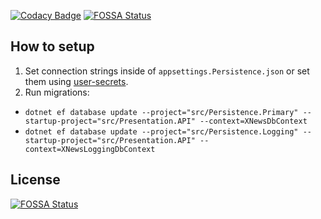 [![Codacy Badge](https://app.codacy.com/project/badge/Grade/fd78ba07e4bf4200b87658bbe4c3a3a3)](https://www.codacy.com/gh/BobMakhlin/XNews-backend/dashboard?utm_source=github.com&amp;utm_medium=referral&amp;utm_content=BobMakhlin/XNews-backend&amp;utm_campaign=Badge_Grade)
[![FOSSA Status](https://app.fossa.com/api/projects/git%2Bgithub.com%2FBobMakhlin%2FXNews-backend.svg?type=shield)](https://app.fossa.com/projects/git%2Bgithub.com%2FBobMakhlin%2FXNews-backend?ref=badge_shield)

## How to setup

1.  Set connection strings inside of `appsettings.Persistence.json` or set them using [user-secrets](https://docs.microsoft.com/en-us/aspnet/core/security/app-secrets?view=aspnetcore-5.0\&tabs=windows#enable-secret-storage).
2.  Run migrations:

*   `dotnet ef database update --project="src/Persistence.Primary" --startup-project="src/Presentation.API" --context=XNewsDbContext`
*   `dotnet ef database update --project="src/Persistence.Logging" --startup-project="src/Presentation.API" --context=XNewsLoggingDbContext`

## License
[![FOSSA Status](https://app.fossa.com/api/projects/git%2Bgithub.com%2FBobMakhlin%2FXNews-backend.svg?type=large)](https://app.fossa.com/projects/git%2Bgithub.com%2FBobMakhlin%2FXNews-backend?ref=badge_large)